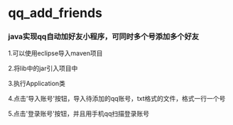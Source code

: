 # qq_add_friends
<h3>java实现qq自动加好友小程序，可同时多个号添加多个好友</h3>

1.可以使用eclipse导入maven项目

2.将lib中的jar引入项目中

3.执行Application类

4.点击'导入账号'按钮，导入待添加的qq账号，txt格式的文件，格式一行一个号

5.点击'登录账号'按钮，并且用手机qq扫描登录账号
